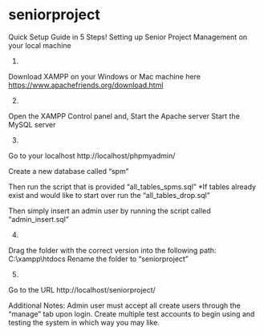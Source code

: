 # seniorproject

Quick Setup Guide in 5 Steps!
Setting up Senior Project Management on your local machine

1)
Download XAMPP on your Windows or Mac machine here https://www.apachefriends.org/download.html

2)
Open the XAMPP Control panel and,
	Start the Apache server
	Start the MySQL server

3)
Go to your localhost http://localhost/phpmyadmin/

Create a new database called “spm”

Then run the script that is provided “all_tables_spms.sql”
*If tables already exist and would like to start over run the “all_tables_drop.sql”

Then simply insert an admin user by running the script called “admin_insert.sql”

4)
Drag the folder with the correct version  into the following path:
 	C:\xampp\htdocs
Rename the folder to “seniorproject”

5)
Go to the URL http://localhost/seniorproject/

Additional Notes:
Admin user must accept all create users through the “manage” tab upon login.
Create multiple test accounts to begin using and testing the system in which way you may like.

